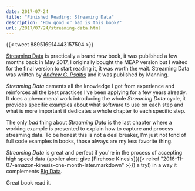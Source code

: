 ```yaml
---
date: 2017-07-24
title: "Finished Reading: Streaming Data"
description: "How good or bad is this book?"
url: /2017/07/24/streaming-data.html
---
```


{{< tweet 889516914443157504 >}}

[Streaming Data](https://www.manning.com/books/streaming-data) is practically a brand _new_ book, it was published a few months back in May 2017, I originally bought the MEAP version but I waited for the final version to start reading it, it was worth the wait. Streaming Data was written by _[Andrew G. Psaltis](https://twitter.com/itmdata)_ and it was published by Manning.

_Streaming Data_ cements all the knowledge I got from experience and reinforces all the best practices I've been applying for a few years already. It does a phenomenal work introducing the whole _Streaming Data_ cycle, it provides specific examples about what software to use on each step and what is more important it dedicates a whole chapter to each specific step.

The only _bad_ thing about _Streaming Data_ is the last chapter where a working example is presented to explain how to capture and process streaming data. To be honest this is not a deal breaker, I'm just not fond of full code examples in books, those always are my less favorite thing.

_Streaming Data_ is great and perfect if you're in the process of accepting high speed data (spoiler alert: give [Firehose Kinesis]({{< relref "2016-11-07-amazon-kinesis-one-month-later.markdown" >}}) a try!) in a way it complements [Big Data](https://www.manning.com/books/big-data).

Great book read it.
